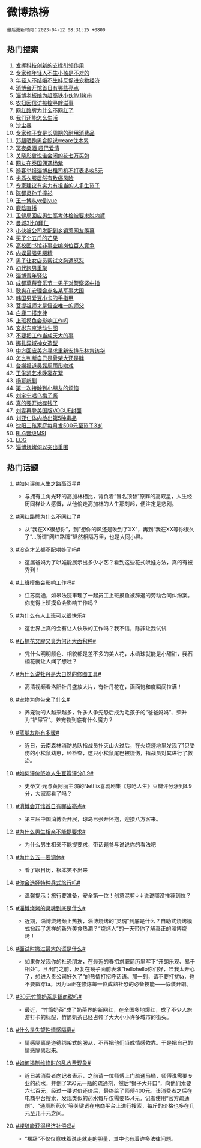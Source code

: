 # 微博热榜

`最后更新时间：2023-04-12 08:31:15 +0800`

## 热门搜索

1. [发挥科技创新的支撑引领作用](https://m.weibo.cn/search?containerid=100103type%3D1%26t%3D10%26q%3D%23%E5%8F%91%E6%8C%A5%E7%A7%91%E6%8A%80%E5%88%9B%E6%96%B0%E7%9A%84%E6%94%AF%E6%92%91%E5%BC%95%E9%A2%86%E4%BD%9C%E7%94%A8%23&stream_entry_id=51&isnewpage=1&extparam=seat%3D1%26cate%3D10103%26dgr%3D0%26stream_entry_id%3D51%26c_type%3D51%26filter_type%3Drealtimehot%26pos%3D0%26display_time%3D1681259474%26pre_seqid%3D1681259474345027379239&luicode=10000011&lfid=106003type%253D25%2526t%253D3%2526disable_hot%253D1%2526filter_type%253Drealtimehot)
1. [专家称年轻人不生小孩是不对的](https://m.weibo.cn/search?containerid=100103type%3D1%26t%3D10%26q%3D%23%E4%B8%93%E5%AE%B6%E7%A7%B0%E5%B9%B4%E8%BD%BB%E4%BA%BA%E4%B8%8D%E7%94%9F%E5%B0%8F%E5%AD%A9%E6%98%AF%E4%B8%8D%E5%AF%B9%E7%9A%84%23&stream_entry_id=31&isnewpage=1&extparam=seat%3D1%26cate%3D5001%26band_rank%3D1%26flag%3D16%26filter_type%3Drealtimehot%26realpos%3D1%26lcate%3D5001%26stream_entry_id%3D31%26q%3D%2523%25E4%25B8%2593%25E5%25AE%25B6%25E7%25A7%25B0%25E5%25B9%25B4%25E8%25BD%25BB%25E4%25BA%25BA%25E4%25B8%258D%25E7%2594%259F%25E5%25B0%258F%25E5%25AD%25A9%25E6%2598%25AF%25E4%25B8%258D%25E5%25AF%25B9%25E7%259A%2584%2523%26dgr%3D0%26pos%3D0%26c_type%3D31%26display_time%3D1681259474%26pre_seqid%3D1681259474345027379239&luicode=10000011&lfid=106003type%253D25%2526t%253D3%2526disable_hot%253D1%2526filter_type%253Drealtimehot)
1. [年轻人不结婚不生娃反促进宠物经济](https://m.weibo.cn/search?containerid=100103type%3D1%26t%3D10%26q%3D%23%E5%B9%B4%E8%BD%BB%E4%BA%BA%E4%B8%8D%E7%BB%93%E5%A9%9A%E4%B8%8D%E7%94%9F%E5%A8%83%E5%8F%8D%E4%BF%83%E8%BF%9B%E5%AE%A0%E7%89%A9%E7%BB%8F%E6%B5%8E%23&stream_entry_id=31&isnewpage=1&extparam=seat%3D1%26cate%3D5001%26band_rank%3D2%26flag%3D1%26filter_type%3Drealtimehot%26realpos%3D2%26lcate%3D5001%26stream_entry_id%3D31%26q%3D%2523%25E5%25B9%25B4%25E8%25BD%25BB%25E4%25BA%25BA%25E4%25B8%258D%25E7%25BB%2593%25E5%25A9%259A%25E4%25B8%258D%25E7%2594%259F%25E5%25A8%2583%25E5%258F%258D%25E4%25BF%2583%25E8%25BF%259B%25E5%25AE%25A0%25E7%2589%25A9%25E7%25BB%258F%25E6%25B5%258E%2523%26dgr%3D0%26pos%3D1%26c_type%3D31%26display_time%3D1681259474%26pre_seqid%3D1681259474345027379239&luicode=10000011&lfid=106003type%253D25%2526t%253D3%2526disable_hot%253D1%2526filter_type%253Drealtimehot)
1. [消博会开馆首日有哪些亮点](https://m.weibo.cn/search?containerid=100103type%3D1%26t%3D10%26q%3D%23%E6%B6%88%E5%8D%9A%E4%BC%9A%E5%BC%80%E9%A6%86%E9%A6%96%E6%97%A5%E6%9C%89%E5%93%AA%E4%BA%9B%E4%BA%AE%E7%82%B9%23&stream_entry_id=31&isnewpage=1&extparam=seat%3D1%26cate%3D5001%26band_rank%3D3%26flag%3D0%26filter_type%3Drealtimehot%26realpos%3D3%26lcate%3D5001%26stream_entry_id%3D31%26q%3D%2523%25E6%25B6%2588%25E5%258D%259A%25E4%25BC%259A%25E5%25BC%2580%25E9%25A6%2586%25E9%25A6%2596%25E6%2597%25A5%25E6%259C%2589%25E5%2593%25AA%25E4%25BA%259B%25E4%25BA%25AE%25E7%2582%25B9%2523%26dgr%3D0%26pos%3D2%26c_type%3D31%26display_time%3D1681259474%26pre_seqid%3D1681259474345027379239&luicode=10000011&lfid=106003type%253D25%2526t%253D3%2526disable_hot%253D1%2526filter_type%253Drealtimehot)
1. [淄博老板娘为赶高铁小伙1V1烤串](https://m.weibo.cn/search?containerid=100103type%3D1%26t%3D10%26q%3D%23%E6%B7%84%E5%8D%9A%E8%80%81%E6%9D%BF%E5%A8%98%E4%B8%BA%E8%B5%B6%E9%AB%98%E9%93%81%E5%B0%8F%E4%BC%991V1%E7%83%A4%E4%B8%B2%23&stream_entry_id=31&isnewpage=1&extparam=seat%3D1%26cate%3D5001%26band_rank%3D4%26flag%3D1%26filter_type%3Drealtimehot%26realpos%3D4%26lcate%3D5001%26stream_entry_id%3D31%26q%3D%2523%25E6%25B7%2584%25E5%258D%259A%25E8%2580%2581%25E6%259D%25BF%25E5%25A8%2598%25E4%25B8%25BA%25E8%25B5%25B6%25E9%25AB%2598%25E9%2593%2581%25E5%25B0%258F%25E4%25BC%25991V1%25E7%2583%25A4%25E4%25B8%25B2%2523%26dgr%3D0%26pos%3D3%26c_type%3D31%26display_time%3D1681259474%26pre_seqid%3D1681259474345027379239&luicode=10000011&lfid=106003type%253D25%2526t%253D3%2526disable_hot%253D1%2526filter_type%253Drealtimehot)
1. [农妇因信访被控寻衅滋事](https://m.weibo.cn/search?containerid=100103type%3D1%26t%3D10%26q%3D%23%E5%86%9C%E5%A6%87%E5%9B%A0%E4%BF%A1%E8%AE%BF%E8%A2%AB%E6%8E%A7%E5%AF%BB%E8%A1%85%E6%BB%8B%E4%BA%8B%23&stream_entry_id=31&isnewpage=1&extparam=seat%3D1%26cate%3D5001%26band_rank%3D5%26flag%3D1%26filter_type%3Drealtimehot%26realpos%3D5%26lcate%3D5001%26stream_entry_id%3D31%26q%3D%2523%25E5%2586%259C%25E5%25A6%2587%25E5%259B%25A0%25E4%25BF%25A1%25E8%25AE%25BF%25E8%25A2%25AB%25E6%258E%25A7%25E5%25AF%25BB%25E8%25A1%2585%25E6%25BB%258B%25E4%25BA%258B%2523%26dgr%3D0%26pos%3D4%26c_type%3D31%26display_time%3D1681259474%26pre_seqid%3D1681259474345027379239&luicode=10000011&lfid=106003type%253D25%2526t%253D3%2526disable_hot%253D1%2526filter_type%253Drealtimehot)
1. [网红路牌为什么不网红了](https://m.weibo.cn/search?containerid=100103type%3D1%26t%3D10%26q%3D%23%E7%BD%91%E7%BA%A2%E8%B7%AF%E7%89%8C%E4%B8%BA%E4%BB%80%E4%B9%88%E4%B8%8D%E7%BD%91%E7%BA%A2%E4%BA%86%23&stream_entry_id=31&isnewpage=1&extparam=seat%3D1%26cate%3D5001%26band_rank%3D6%26flag%3D0%26filter_type%3Drealtimehot%26realpos%3D6%26lcate%3D5001%26stream_entry_id%3D31%26q%3D%2523%25E7%25BD%2591%25E7%25BA%25A2%25E8%25B7%25AF%25E7%2589%258C%25E4%25B8%25BA%25E4%25BB%2580%25E4%25B9%2588%25E4%25B8%258D%25E7%25BD%2591%25E7%25BA%25A2%25E4%25BA%2586%2523%26dgr%3D0%26pos%3D5%26c_type%3D31%26display_time%3D1681259474%26pre_seqid%3D1681259474345027379239&luicode=10000011&lfid=106003type%253D25%2526t%253D3%2526disable_hot%253D1%2526filter_type%253Drealtimehot)
1. [我们还能怎么生活](https://m.weibo.cn/search?containerid=100103type%3D1%26t%3D10%26q%3D%23%E6%88%91%E4%BB%AC%E8%BF%98%E8%83%BD%E6%80%8E%E4%B9%88%E7%94%9F%E6%B4%BB%23&stream_entry_id=31&isnewpage=1&extparam=seat%3D1%26cate%3D5001%26band_rank%3D7%26adid%3D186082%26filter_type%3Drealtimehot%26lcate%3D5001%26stream_entry_id%3D31%26topic_ad%3D1%26q%3D%2523%25E6%2588%2591%25E4%25BB%25AC%25E8%25BF%2598%25E8%2583%25BD%25E6%2580%258E%25E4%25B9%2588%25E7%2594%259F%25E6%25B4%25BB%2523%26dgr%3D0%26pos%3D6%26c_type%3D31%26display_time%3D1681259474%26pre_seqid%3D1681259474345027379239&luicode=10000011&lfid=106003type%253D25%2526t%253D3%2526disable_hot%253D1%2526filter_type%253Drealtimehot)
1. [沙尘暴](https://m.weibo.cn/search?containerid=100103type%3D1%26t%3D10%26q%3D%E6%B2%99%E5%B0%98%E6%9A%B4&stream_entry_id=31&isnewpage=1&extparam=seat%3D1%26cate%3D5001%26band_rank%3D7%26flag%3D1%26filter_type%3Drealtimehot%26realpos%3D7%26lcate%3D5001%26stream_entry_id%3D31%26q%3D%25E6%25B2%2599%25E5%25B0%2598%25E6%259A%25B4%26dgr%3D0%26pos%3D7%26c_type%3D31%26display_time%3D1681259474%26pre_seqid%3D1681259474345027379239&luicode=10000011&lfid=106003type%253D25%2526t%253D3%2526disable_hot%253D1%2526filter_type%253Drealtimehot)
1. [专家称子女是长周期的耐用消费品](https://m.weibo.cn/search?containerid=100103type%3D1%26t%3D10%26q%3D%23%E4%B8%93%E5%AE%B6%E7%A7%B0%E5%AD%90%E5%A5%B3%E6%98%AF%E9%95%BF%E5%91%A8%E6%9C%9F%E7%9A%84%E8%80%90%E7%94%A8%E6%B6%88%E8%B4%B9%E5%93%81%23&stream_entry_id=31&isnewpage=1&extparam=seat%3D1%26cate%3D5001%26band_rank%3D8%26flag%3D1%26filter_type%3Drealtimehot%26realpos%3D8%26lcate%3D5001%26stream_entry_id%3D31%26q%3D%2523%25E4%25B8%2593%25E5%25AE%25B6%25E7%25A7%25B0%25E5%25AD%2590%25E5%25A5%25B3%25E6%2598%25AF%25E9%2595%25BF%25E5%2591%25A8%25E6%259C%259F%25E7%259A%2584%25E8%2580%2590%25E7%2594%25A8%25E6%25B6%2588%25E8%25B4%25B9%25E5%2593%2581%2523%26dgr%3D0%26pos%3D8%26c_type%3D31%26display_time%3D1681259474%26pre_seqid%3D1681259474345027379239&luicode=10000011&lfid=106003type%253D25%2526t%253D3%2526disable_hot%253D1%2526filter_type%253Drealtimehot)
1. [邓超晒跑男合照说weare伐木累](https://m.weibo.cn/search?containerid=100103type%3D1%26t%3D10%26q%3D%23%E9%82%93%E8%B6%85%E6%99%92%E8%B7%91%E7%94%B7%E5%90%88%E7%85%A7%E8%AF%B4weare%E4%BC%90%E6%9C%A8%E7%B4%AF%23&stream_entry_id=31&isnewpage=1&extparam=seat%3D1%26cate%3D5001%26band_rank%3D9%26flag%3D0%26filter_type%3Drealtimehot%26realpos%3D9%26lcate%3D5001%26stream_entry_id%3D31%26q%3D%2523%25E9%2582%2593%25E8%25B6%2585%25E6%2599%2592%25E8%25B7%2591%25E7%2594%25B7%25E5%2590%2588%25E7%2585%25A7%25E8%25AF%25B4weare%25E4%25BC%2590%25E6%259C%25A8%25E7%25B4%25AF%2523%26dgr%3D0%26pos%3D9%26c_type%3D31%26display_time%3D1681259474%26pre_seqid%3D1681259474345027379239&luicode=10000011&lfid=106003type%253D25%2526t%253D3%2526disable_hot%253D1%2526filter_type%253Drealtimehot)
1. [冥夜桑酒 哑巴爱情](https://m.weibo.cn/search?containerid=100103type%3D1%26t%3D10%26q%3D%E5%86%A5%E5%A4%9C%E6%A1%91%E9%85%92+%E5%93%91%E5%B7%B4%E7%88%B1%E6%83%85&stream_entry_id=31&isnewpage=1&extparam=seat%3D1%26cate%3D5001%26band_rank%3D10%26flag%3D1%26filter_type%3Drealtimehot%26realpos%3D10%26lcate%3D5001%26stream_entry_id%3D31%26q%3D%25E5%2586%25A5%25E5%25A4%259C%25E6%25A1%2591%25E9%2585%2592%2520%25E5%2593%2591%25E5%25B7%25B4%25E7%2588%25B1%25E6%2583%2585%26dgr%3D0%26pos%3D10%26c_type%3D31%26display_time%3D1681259474%26pre_seqid%3D1681259474345027379239&luicode=10000011&lfid=106003type%253D25%2526t%253D3%2526disable_hot%253D1%2526filter_type%253Drealtimehot)
1. [关晓彤曾说谁会闲的花七万买包](https://m.weibo.cn/search?containerid=100103type%3D1%26t%3D10%26q%3D%23%E5%85%B3%E6%99%93%E5%BD%A4%E6%9B%BE%E8%AF%B4%E8%B0%81%E4%BC%9A%E9%97%B2%E7%9A%84%E8%8A%B1%E4%B8%83%E4%B8%87%E4%B9%B0%E5%8C%85%23&stream_entry_id=31&isnewpage=1&extparam=seat%3D1%26cate%3D5001%26band_rank%3D11%26flag%3D2%26filter_type%3Drealtimehot%26realpos%3D11%26lcate%3D5001%26stream_entry_id%3D31%26q%3D%2523%25E5%2585%25B3%25E6%2599%2593%25E5%25BD%25A4%25E6%259B%25BE%25E8%25AF%25B4%25E8%25B0%2581%25E4%25BC%259A%25E9%2597%25B2%25E7%259A%2584%25E8%258A%25B1%25E4%25B8%2583%25E4%25B8%2587%25E4%25B9%25B0%25E5%258C%2585%2523%26dgr%3D0%26pos%3D11%26c_type%3D31%26display_time%3D1681259474%26pre_seqid%3D1681259474345027379239&luicode=10000011&lfid=106003type%253D25%2526t%253D3%2526disable_hot%253D1%2526filter_type%253Drealtimehot)
1. [网友在泰国偶遇杨紫](https://m.weibo.cn/search?containerid=100103type%3D1%26t%3D10%26q%3D%23%E7%BD%91%E5%8F%8B%E5%9C%A8%E6%B3%B0%E5%9B%BD%E5%81%B6%E9%81%87%E6%9D%A8%E7%B4%AB%23&stream_entry_id=31&isnewpage=1&extparam=seat%3D1%26cate%3D5001%26band_rank%3D12%26flag%3D2%26filter_type%3Drealtimehot%26realpos%3D12%26lcate%3D5001%26stream_entry_id%3D31%26q%3D%2523%25E7%25BD%2591%25E5%258F%258B%25E5%259C%25A8%25E6%25B3%25B0%25E5%259B%25BD%25E5%2581%25B6%25E9%2581%2587%25E6%259D%25A8%25E7%25B4%25AB%2523%26dgr%3D0%26pos%3D12%26c_type%3D31%26display_time%3D1681259474%26pre_seqid%3D1681259474345027379239&luicode=10000011&lfid=106003type%253D25%2526t%253D3%2526disable_hot%253D1%2526filter_type%253Drealtimehot)
1. [游客举报淄博出租司机不打表多收5元](https://m.weibo.cn/search?containerid=100103type%3D1%26t%3D10%26q%3D%23%E6%B8%B8%E5%AE%A2%E4%B8%BE%E6%8A%A5%E6%B7%84%E5%8D%9A%E5%87%BA%E7%A7%9F%E5%8F%B8%E6%9C%BA%E4%B8%8D%E6%89%93%E8%A1%A8%E5%A4%9A%E6%94%B65%E5%85%83%23&stream_entry_id=31&isnewpage=1&extparam=seat%3D1%26cate%3D5001%26band_rank%3D13%26flag%3D0%26filter_type%3Drealtimehot%26realpos%3D13%26lcate%3D5001%26stream_entry_id%3D31%26q%3D%2523%25E6%25B8%25B8%25E5%25AE%25A2%25E4%25B8%25BE%25E6%258A%25A5%25E6%25B7%2584%25E5%258D%259A%25E5%2587%25BA%25E7%25A7%259F%25E5%258F%25B8%25E6%259C%25BA%25E4%25B8%258D%25E6%2589%2593%25E8%25A1%25A8%25E5%25A4%259A%25E6%2594%25B65%25E5%2585%2583%2523%26dgr%3D0%26pos%3D13%26c_type%3D31%26display_time%3D1681259474%26pre_seqid%3D1681259474345027379239&luicode=10000011&lfid=106003type%253D25%2526t%253D3%2526disable_hot%253D1%2526filter_type%253Drealtimehot)
1. [劣质衣服居然有致癌风险](https://m.weibo.cn/search?containerid=100103type%3D1%26t%3D10%26q%3D%23%E5%8A%A3%E8%B4%A8%E8%A1%A3%E6%9C%8D%E5%B1%85%E7%84%B6%E6%9C%89%E8%87%B4%E7%99%8C%E9%A3%8E%E9%99%A9%23&stream_entry_id=31&isnewpage=1&extparam=seat%3D1%26cate%3D5001%26band_rank%3D14%26flag%3D0%26filter_type%3Drealtimehot%26realpos%3D14%26lcate%3D5001%26stream_entry_id%3D31%26q%3D%2523%25E5%258A%25A3%25E8%25B4%25A8%25E8%25A1%25A3%25E6%259C%258D%25E5%25B1%2585%25E7%2584%25B6%25E6%259C%2589%25E8%2587%25B4%25E7%2599%258C%25E9%25A3%258E%25E9%2599%25A9%2523%26dgr%3D0%26pos%3D14%26c_type%3D31%26display_time%3D1681259474%26pre_seqid%3D1681259474345027379239&luicode=10000011&lfid=106003type%253D25%2526t%253D3%2526disable_hot%253D1%2526filter_type%253Drealtimehot)
1. [专家建议有实力有担当的人多生孩子](https://m.weibo.cn/search?containerid=100103type%3D1%26t%3D10%26q%3D%23%E4%B8%93%E5%AE%B6%E5%BB%BA%E8%AE%AE%E6%9C%89%E5%AE%9E%E5%8A%9B%E6%9C%89%E6%8B%85%E5%BD%93%E7%9A%84%E4%BA%BA%E5%A4%9A%E7%94%9F%E5%AD%A9%E5%AD%90%23&stream_entry_id=31&isnewpage=1&extparam=seat%3D1%26cate%3D5001%26band_rank%3D15%26flag%3D1%26filter_type%3Drealtimehot%26realpos%3D15%26lcate%3D5001%26stream_entry_id%3D31%26q%3D%2523%25E4%25B8%2593%25E5%25AE%25B6%25E5%25BB%25BA%25E8%25AE%25AE%25E6%259C%2589%25E5%25AE%259E%25E5%258A%259B%25E6%259C%2589%25E6%258B%2585%25E5%25BD%2593%25E7%259A%2584%25E4%25BA%25BA%25E5%25A4%259A%25E7%2594%259F%25E5%25AD%25A9%25E5%25AD%2590%2523%26dgr%3D0%26pos%3D15%26c_type%3D31%26display_time%3D1681259474%26pre_seqid%3D1681259474345027379239&luicode=10000011&lfid=106003type%253D25%2526t%253D3%2526disable_hot%253D1%2526filter_type%253Drealtimehot)
1. [陈都灵孙千撞衫](https://m.weibo.cn/search?containerid=100103type%3D1%26t%3D10%26q%3D%23%E9%99%88%E9%83%BD%E7%81%B5%E5%AD%99%E5%8D%83%E6%92%9E%E8%A1%AB%23&stream_entry_id=31&isnewpage=1&extparam=seat%3D1%26cate%3D5001%26band_rank%3D16%26flag%3D0%26filter_type%3Drealtimehot%26realpos%3D16%26lcate%3D5001%26stream_entry_id%3D31%26q%3D%2523%25E9%2599%2588%25E9%2583%25BD%25E7%2581%25B5%25E5%25AD%2599%25E5%258D%2583%25E6%2592%259E%25E8%25A1%25AB%2523%26dgr%3D0%26pos%3D16%26c_type%3D31%26display_time%3D1681259474%26pre_seqid%3D1681259474345027379239&luicode=10000011&lfid=106003type%253D25%2526t%253D3%2526disable_hot%253D1%2526filter_type%253Drealtimehot)
1. [王一博从ye到yue](https://m.weibo.cn/search?containerid=100103type%3D1%26t%3D10%26q%3D%23%E7%8E%8B%E4%B8%80%E5%8D%9A%E4%BB%8Eye%E5%88%B0yue%23&stream_entry_id=31&isnewpage=1&extparam=seat%3D1%26cate%3D5001%26band_rank%3D17%26flag%3D0%26filter_type%3Drealtimehot%26realpos%3D17%26lcate%3D5001%26stream_entry_id%3D31%26q%3D%2523%25E7%258E%258B%25E4%25B8%2580%25E5%258D%259A%25E4%25BB%258Eye%25E5%2588%25B0yue%2523%26dgr%3D0%26pos%3D17%26c_type%3D31%26display_time%3D1681259474%26pre_seqid%3D1681259474345027379239&luicode=10000011&lfid=106003type%253D25%2526t%253D3%2526disable_hot%253D1%2526filter_type%253Drealtimehot)
1. [鹿晗直播](https://m.weibo.cn/search?containerid=100103type%3D1%26t%3D10%26q%3D%E9%B9%BF%E6%99%97%E7%9B%B4%E6%92%AD&stream_entry_id=31&isnewpage=1&extparam=seat%3D1%26cate%3D5001%26band_rank%3D18%26flag%3D0%26filter_type%3Drealtimehot%26realpos%3D18%26lcate%3D5001%26stream_entry_id%3D31%26q%3D%25E9%25B9%25BF%25E6%2599%2597%25E7%259B%25B4%25E6%2592%25AD%26dgr%3D0%26pos%3D18%26c_type%3D31%26display_time%3D1681259474%26pre_seqid%3D1681259474345027379239&luicode=10000011&lfid=106003type%253D25%2526t%253D3%2526disable_hot%253D1%2526filter_type%253Drealtimehot)
1. [卫健局回应男生高考体检被要求脱内裤](https://m.weibo.cn/search?containerid=100103type%3D1%26t%3D10%26q%3D%23%E5%8D%AB%E5%81%A5%E5%B1%80%E5%9B%9E%E5%BA%94%E7%94%B7%E7%94%9F%E9%AB%98%E8%80%83%E4%BD%93%E6%A3%80%E8%A2%AB%E8%A6%81%E6%B1%82%E8%84%B1%E5%86%85%E8%A3%A4%23&stream_entry_id=31&isnewpage=1&extparam=seat%3D1%26cate%3D5001%26band_rank%3D19%26flag%3D0%26filter_type%3Drealtimehot%26realpos%3D19%26lcate%3D5001%26stream_entry_id%3D31%26q%3D%2523%25E5%258D%25AB%25E5%2581%25A5%25E5%25B1%2580%25E5%259B%259E%25E5%25BA%2594%25E7%2594%25B7%25E7%2594%259F%25E9%25AB%2598%25E8%2580%2583%25E4%25BD%2593%25E6%25A3%2580%25E8%25A2%25AB%25E8%25A6%2581%25E6%25B1%2582%25E8%2584%25B1%25E5%2586%2585%25E8%25A3%25A4%2523%26dgr%3D0%26pos%3D19%26c_type%3D31%26display_time%3D1681259474%26pre_seqid%3D1681259474345027379239&luicode=10000011&lfid=106003type%253D25%2526t%253D3%2526disable_hot%253D1%2526filter_type%253Drealtimehot)
1. [曼城3比0拜仁](https://m.weibo.cn/search?containerid=100103type%3D1%26t%3D10%26q%3D%23%E6%9B%BC%E5%9F%8E3%E6%AF%940%E6%8B%9C%E4%BB%81%23&stream_entry_id=31&isnewpage=1&extparam=seat%3D1%26cate%3D5001%26band_rank%3D20%26flag%3D1%26filter_type%3Drealtimehot%26realpos%3D20%26lcate%3D5001%26stream_entry_id%3D31%26q%3D%2523%25E6%259B%25BC%25E5%259F%258E3%25E6%25AF%25940%25E6%258B%259C%25E4%25BB%2581%2523%26dgr%3D0%26pos%3D20%26c_type%3D31%26display_time%3D1681259474%26pre_seqid%3D1681259474345027379239&luicode=10000011&lfid=106003type%253D25%2526t%253D3%2526disable_hot%253D1%2526filter_type%253Drealtimehot)
1. [小伙被公司发配到乡镇惹网友羡慕](https://m.weibo.cn/search?containerid=100103type%3D1%26t%3D10%26q%3D%23%E5%B0%8F%E4%BC%99%E8%A2%AB%E5%85%AC%E5%8F%B8%E5%8F%91%E9%85%8D%E5%88%B0%E4%B9%A1%E9%95%87%E6%83%B9%E7%BD%91%E5%8F%8B%E7%BE%A1%E6%85%95%23&stream_entry_id=31&isnewpage=1&extparam=seat%3D1%26cate%3D5001%26band_rank%3D21%26flag%3D1%26filter_type%3Drealtimehot%26realpos%3D21%26lcate%3D5001%26stream_entry_id%3D31%26q%3D%2523%25E5%25B0%258F%25E4%25BC%2599%25E8%25A2%25AB%25E5%2585%25AC%25E5%258F%25B8%25E5%258F%2591%25E9%2585%258D%25E5%2588%25B0%25E4%25B9%25A1%25E9%2595%2587%25E6%2583%25B9%25E7%25BD%2591%25E5%258F%258B%25E7%25BE%25A1%25E6%2585%2595%2523%26dgr%3D0%26pos%3D21%26c_type%3D31%26display_time%3D1681259474%26pre_seqid%3D1681259474345027379239&luicode=10000011&lfid=106003type%253D25%2526t%253D3%2526disable_hot%253D1%2526filter_type%253Drealtimehot)
1. [买了个五斤的芒果](https://m.weibo.cn/search?containerid=100103type%3D1%26t%3D10%26q%3D%23%E4%B9%B0%E4%BA%86%E4%B8%AA%E4%BA%94%E6%96%A4%E7%9A%84%E8%8A%92%E6%9E%9C%23&stream_entry_id=31&isnewpage=1&extparam=seat%3D1%26cate%3D5001%26band_rank%3D22%26flag%3D0%26filter_type%3Drealtimehot%26realpos%3D22%26lcate%3D5001%26stream_entry_id%3D31%26q%3D%2523%25E4%25B9%25B0%25E4%25BA%2586%25E4%25B8%25AA%25E4%25BA%2594%25E6%2596%25A4%25E7%259A%2584%25E8%258A%2592%25E6%259E%259C%2523%26dgr%3D0%26pos%3D22%26c_type%3D31%26display_time%3D1681259474%26pre_seqid%3D1681259474345027379239&luicode=10000011&lfid=106003type%253D25%2526t%253D3%2526disable_hot%253D1%2526filter_type%253Drealtimehot)
1. [高校图书馆非事业编岗位百人竞争](https://m.weibo.cn/search?containerid=100103type%3D1%26t%3D10%26q%3D%23%E9%AB%98%E6%A0%A1%E5%9B%BE%E4%B9%A6%E9%A6%86%E9%9D%9E%E4%BA%8B%E4%B8%9A%E7%BC%96%E5%B2%97%E4%BD%8D%E7%99%BE%E4%BA%BA%E7%AB%9E%E4%BA%89%23&stream_entry_id=31&isnewpage=1&extparam=seat%3D1%26cate%3D5001%26band_rank%3D23%26flag%3D0%26filter_type%3Drealtimehot%26realpos%3D23%26lcate%3D5001%26stream_entry_id%3D31%26q%3D%2523%25E9%25AB%2598%25E6%25A0%25A1%25E5%259B%25BE%25E4%25B9%25A6%25E9%25A6%2586%25E9%259D%259E%25E4%25BA%258B%25E4%25B8%259A%25E7%25BC%2596%25E5%25B2%2597%25E4%25BD%258D%25E7%2599%25BE%25E4%25BA%25BA%25E7%25AB%259E%25E4%25BA%2589%2523%26dgr%3D0%26pos%3D23%26c_type%3D31%26display_time%3D1681259474%26pre_seqid%3D1681259474345027379239&luicode=10000011&lfid=106003type%253D25%2526t%253D3%2526disable_hot%253D1%2526filter_type%253Drealtimehot)
1. [内娱最强男腰精](https://m.weibo.cn/search?containerid=100103type%3D1%26t%3D10%26q%3D%23%E5%86%85%E5%A8%B1%E6%9C%80%E5%BC%BA%E7%94%B7%E8%85%B0%E7%B2%BE%23&stream_entry_id=31&isnewpage=1&extparam=seat%3D1%26cate%3D5001%26band_rank%3D24%26flag%3D0%26filter_type%3Drealtimehot%26realpos%3D24%26lcate%3D5001%26stream_entry_id%3D31%26q%3D%2523%25E5%2586%2585%25E5%25A8%25B1%25E6%259C%2580%25E5%25BC%25BA%25E7%2594%25B7%25E8%2585%25B0%25E7%25B2%25BE%2523%26dgr%3D0%26pos%3D24%26c_type%3D31%26display_time%3D1681259474%26pre_seqid%3D1681259474345027379239&luicode=10000011&lfid=106003type%253D25%2526t%253D3%2526disable_hot%253D1%2526filter_type%253Drealtimehot)
1. [男子让女店员帮试文胸遭怒怼](https://m.weibo.cn/search?containerid=100103type%3D1%26t%3D10%26q%3D%23%E7%94%B7%E5%AD%90%E8%AE%A9%E5%A5%B3%E5%BA%97%E5%91%98%E5%B8%AE%E8%AF%95%E6%96%87%E8%83%B8%E9%81%AD%E6%80%92%E6%80%BC%23&stream_entry_id=31&isnewpage=1&extparam=seat%3D1%26cate%3D5001%26band_rank%3D25%26flag%3D0%26filter_type%3Drealtimehot%26realpos%3D25%26lcate%3D5001%26stream_entry_id%3D31%26q%3D%2523%25E7%2594%25B7%25E5%25AD%2590%25E8%25AE%25A9%25E5%25A5%25B3%25E5%25BA%2597%25E5%2591%2598%25E5%25B8%25AE%25E8%25AF%2595%25E6%2596%2587%25E8%2583%25B8%25E9%2581%25AD%25E6%2580%2592%25E6%2580%25BC%2523%26dgr%3D0%26pos%3D25%26c_type%3D31%26display_time%3D1681259474%26pre_seqid%3D1681259474345027379239&luicode=10000011&lfid=106003type%253D25%2526t%253D3%2526disable_hot%253D1%2526filter_type%253Drealtimehot)
1. [初代跑男重聚](https://m.weibo.cn/search?containerid=100103type%3D1%26t%3D10%26q%3D%23%E5%88%9D%E4%BB%A3%E8%B7%91%E7%94%B7%E9%87%8D%E8%81%9A%23&stream_entry_id=31&isnewpage=1&extparam=seat%3D1%26cate%3D5001%26band_rank%3D26%26flag%3D0%26filter_type%3Drealtimehot%26realpos%3D26%26lcate%3D5001%26stream_entry_id%3D31%26q%3D%2523%25E5%2588%259D%25E4%25BB%25A3%25E8%25B7%2591%25E7%2594%25B7%25E9%2587%258D%25E8%2581%259A%2523%26dgr%3D0%26pos%3D26%26c_type%3D31%26display_time%3D1681259474%26pre_seqid%3D1681259474345027379239&luicode=10000011&lfid=106003type%253D25%2526t%253D3%2526disable_hot%253D1%2526filter_type%253Drealtimehot)
1. [淄博青年驿站](https://m.weibo.cn/search?containerid=100103type%3D1%26t%3D10%26q%3D%E6%B7%84%E5%8D%9A%E9%9D%92%E5%B9%B4%E9%A9%BF%E7%AB%99&stream_entry_id=31&isnewpage=1&extparam=seat%3D1%26cate%3D5001%26band_rank%3D27%26flag%3D1%26filter_type%3Drealtimehot%26realpos%3D27%26lcate%3D5001%26stream_entry_id%3D31%26q%3D%25E6%25B7%2584%25E5%258D%259A%25E9%259D%2592%25E5%25B9%25B4%25E9%25A9%25BF%25E7%25AB%2599%26dgr%3D0%26pos%3D27%26c_type%3D31%26display_time%3D1681259474%26pre_seqid%3D1681259474345027379239&luicode=10000011&lfid=106003type%253D25%2526t%253D3%2526disable_hot%253D1%2526filter_type%253Drealtimehot)
1. [成都草莓音乐节一男子对警察竖中指](https://m.weibo.cn/search?containerid=100103type%3D1%26t%3D10%26q%3D%23%E6%88%90%E9%83%BD%E8%8D%89%E8%8E%93%E9%9F%B3%E4%B9%90%E8%8A%82%E4%B8%80%E7%94%B7%E5%AD%90%E5%AF%B9%E8%AD%A6%E5%AF%9F%E7%AB%96%E4%B8%AD%E6%8C%87%23&stream_entry_id=31&isnewpage=1&extparam=seat%3D1%26cate%3D5001%26band_rank%3D28%26flag%3D1%26filter_type%3Drealtimehot%26realpos%3D28%26lcate%3D5001%26stream_entry_id%3D31%26q%3D%2523%25E6%2588%2590%25E9%2583%25BD%25E8%258D%2589%25E8%258E%2593%25E9%259F%25B3%25E4%25B9%2590%25E8%258A%2582%25E4%25B8%2580%25E7%2594%25B7%25E5%25AD%2590%25E5%25AF%25B9%25E8%25AD%25A6%25E5%25AF%259F%25E7%25AB%2596%25E4%25B8%25AD%25E6%258C%2587%2523%26dgr%3D0%26pos%3D28%26c_type%3D31%26display_time%3D1681259474%26pre_seqid%3D1681259474345027379239&luicode=10000011&lfid=106003type%253D25%2526t%253D3%2526disable_hot%253D1%2526filter_type%253Drealtimehot)
1. [耿爽在安理会点名某军事大国](https://m.weibo.cn/search?containerid=100103type%3D1%26t%3D10%26q%3D%23%E8%80%BF%E7%88%BD%E5%9C%A8%E5%AE%89%E7%90%86%E4%BC%9A%E7%82%B9%E5%90%8D%E6%9F%90%E5%86%9B%E4%BA%8B%E5%A4%A7%E5%9B%BD%23&stream_entry_id=31&isnewpage=1&extparam=seat%3D1%26cate%3D5001%26band_rank%3D29%26flag%3D0%26filter_type%3Drealtimehot%26realpos%3D29%26lcate%3D5001%26stream_entry_id%3D31%26q%3D%2523%25E8%2580%25BF%25E7%2588%25BD%25E5%259C%25A8%25E5%25AE%2589%25E7%2590%2586%25E4%25BC%259A%25E7%2582%25B9%25E5%2590%258D%25E6%259F%2590%25E5%2586%259B%25E4%25BA%258B%25E5%25A4%25A7%25E5%259B%25BD%2523%26dgr%3D0%26pos%3D29%26c_type%3D31%26display_time%3D1681259474%26pre_seqid%3D1681259474345027379239&luicode=10000011&lfid=106003type%253D25%2526t%253D3%2526disable_hot%253D1%2526filter_type%253Drealtimehot)
1. [韩国男爱豆小卡的手指甲](https://m.weibo.cn/search?containerid=100103type%3D1%26t%3D10%26q%3D%23%E9%9F%A9%E5%9B%BD%E7%94%B7%E7%88%B1%E8%B1%86%E5%B0%8F%E5%8D%A1%E7%9A%84%E6%89%8B%E6%8C%87%E7%94%B2%23&stream_entry_id=31&isnewpage=1&extparam=seat%3D1%26cate%3D5001%26band_rank%3D30%26flag%3D0%26filter_type%3Drealtimehot%26realpos%3D30%26lcate%3D5001%26stream_entry_id%3D31%26q%3D%2523%25E9%259F%25A9%25E5%259B%25BD%25E7%2594%25B7%25E7%2588%25B1%25E8%25B1%2586%25E5%25B0%258F%25E5%258D%25A1%25E7%259A%2584%25E6%2589%258B%25E6%258C%2587%25E7%2594%25B2%2523%26dgr%3D0%26pos%3D30%26c_type%3D31%26display_time%3D1681259474%26pre_seqid%3D1681259474345027379239&luicode=10000011&lfid=106003type%253D25%2526t%253D3%2526disable_hot%253D1%2526filter_type%253Drealtimehot)
1. [菩提祖师才是悟空唯一的师父](https://m.weibo.cn/search?containerid=100103type%3D1%26t%3D10%26q%3D%23%E8%8F%A9%E6%8F%90%E7%A5%96%E5%B8%88%E6%89%8D%E6%98%AF%E6%82%9F%E7%A9%BA%E5%94%AF%E4%B8%80%E7%9A%84%E5%B8%88%E7%88%B6%23&stream_entry_id=31&isnewpage=1&extparam=seat%3D1%26cate%3D5001%26band_rank%3D31%26flag%3D1%26filter_type%3Drealtimehot%26realpos%3D31%26lcate%3D5001%26stream_entry_id%3D31%26q%3D%2523%25E8%258F%25A9%25E6%258F%2590%25E7%25A5%2596%25E5%25B8%2588%25E6%2589%258D%25E6%2598%25AF%25E6%2582%259F%25E7%25A9%25BA%25E5%2594%25AF%25E4%25B8%2580%25E7%259A%2584%25E5%25B8%2588%25E7%2588%25B6%2523%26dgr%3D0%26pos%3D31%26c_type%3D31%26display_time%3D1681259474%26pre_seqid%3D1681259474345027379239&luicode=10000011&lfid=106003type%253D25%2526t%253D3%2526disable_hot%253D1%2526filter_type%253Drealtimehot)
1. [白鹿二搭定律](https://m.weibo.cn/search?containerid=100103type%3D1%26t%3D10%26q%3D%23%E7%99%BD%E9%B9%BF%E4%BA%8C%E6%90%AD%E5%AE%9A%E5%BE%8B%23&stream_entry_id=31&isnewpage=1&extparam=seat%3D1%26cate%3D5001%26band_rank%3D32%26flag%3D0%26filter_type%3Drealtimehot%26realpos%3D32%26lcate%3D5001%26stream_entry_id%3D31%26q%3D%2523%25E7%2599%25BD%25E9%25B9%25BF%25E4%25BA%258C%25E6%2590%25AD%25E5%25AE%259A%25E5%25BE%258B%2523%26dgr%3D0%26pos%3D32%26c_type%3D31%26display_time%3D1681259474%26pre_seqid%3D1681259474345027379239&luicode=10000011&lfid=106003type%253D25%2526t%253D3%2526disable_hot%253D1%2526filter_type%253Drealtimehot)
1. [上班摸鱼会影响工作吗](https://m.weibo.cn/search?containerid=100103type%3D1%26t%3D10%26q%3D%23%E4%B8%8A%E7%8F%AD%E6%91%B8%E9%B1%BC%E4%BC%9A%E5%BD%B1%E5%93%8D%E5%B7%A5%E4%BD%9C%E5%90%97%23&stream_entry_id=31&isnewpage=1&extparam=seat%3D1%26cate%3D5001%26band_rank%3D33%26flag%3D0%26filter_type%3Drealtimehot%26realpos%3D33%26lcate%3D5001%26stream_entry_id%3D31%26q%3D%2523%25E4%25B8%258A%25E7%258F%25AD%25E6%2591%25B8%25E9%25B1%25BC%25E4%25BC%259A%25E5%25BD%25B1%25E5%2593%258D%25E5%25B7%25A5%25E4%25BD%259C%25E5%2590%2597%2523%26dgr%3D0%26pos%3D33%26c_type%3D31%26display_time%3D1681259474%26pre_seqid%3D1681259474345027379239&luicode=10000011&lfid=106003type%253D25%2526t%253D3%2526disable_hot%253D1%2526filter_type%253Drealtimehot)
1. [玄彬东京活动生图](https://m.weibo.cn/search?containerid=100103type%3D1%26t%3D10%26q%3D%23%E7%8E%84%E5%BD%AC%E4%B8%9C%E4%BA%AC%E6%B4%BB%E5%8A%A8%E7%94%9F%E5%9B%BE%23&stream_entry_id=31&isnewpage=1&extparam=seat%3D1%26cate%3D5001%26band_rank%3D34%26flag%3D0%26filter_type%3Drealtimehot%26realpos%3D34%26lcate%3D5001%26stream_entry_id%3D31%26q%3D%2523%25E7%258E%2584%25E5%25BD%25AC%25E4%25B8%259C%25E4%25BA%25AC%25E6%25B4%25BB%25E5%258A%25A8%25E7%2594%259F%25E5%259B%25BE%2523%26dgr%3D0%26pos%3D34%26c_type%3D31%26display_time%3D1681259474%26pre_seqid%3D1681259474345027379239&luicode=10000011&lfid=106003type%253D25%2526t%253D3%2526disable_hot%253D1%2526filter_type%253Drealtimehot)
1. [不要把工作当成天大的事](https://m.weibo.cn/search?containerid=100103type%3D1%26t%3D10%26q%3D%23%E4%B8%8D%E8%A6%81%E6%8A%8A%E5%B7%A5%E4%BD%9C%E5%BD%93%E6%88%90%E5%A4%A9%E5%A4%A7%E7%9A%84%E4%BA%8B%23&stream_entry_id=31&isnewpage=1&extparam=seat%3D1%26cate%3D5001%26band_rank%3D35%26flag%3D0%26filter_type%3Drealtimehot%26realpos%3D35%26lcate%3D5001%26stream_entry_id%3D31%26q%3D%2523%25E4%25B8%258D%25E8%25A6%2581%25E6%258A%258A%25E5%25B7%25A5%25E4%25BD%259C%25E5%25BD%2593%25E6%2588%2590%25E5%25A4%25A9%25E5%25A4%25A7%25E7%259A%2584%25E4%25BA%258B%2523%26dgr%3D0%26pos%3D35%26c_type%3D31%26display_time%3D1681259474%26pre_seqid%3D1681259474345027379239&luicode=10000011&lfid=106003type%253D25%2526t%253D3%2526disable_hot%253D1%2526filter_type%253Drealtimehot)
1. [娜扎异域神女造型](https://m.weibo.cn/search?containerid=100103type%3D1%26t%3D10%26q%3D%23%E5%A8%9C%E6%89%8E%E5%BC%82%E5%9F%9F%E7%A5%9E%E5%A5%B3%E9%80%A0%E5%9E%8B%23&stream_entry_id=31&isnewpage=1&extparam=seat%3D1%26cate%3D5001%26band_rank%3D36%26flag%3D0%26filter_type%3Drealtimehot%26realpos%3D36%26lcate%3D5001%26stream_entry_id%3D31%26q%3D%2523%25E5%25A8%259C%25E6%2589%258E%25E5%25BC%2582%25E5%259F%259F%25E7%25A5%259E%25E5%25A5%25B3%25E9%2580%25A0%25E5%259E%258B%2523%26dgr%3D0%26pos%3D36%26c_type%3D31%26display_time%3D1681259474%26pre_seqid%3D1681259474345027379239&luicode=10000011&lfid=106003type%253D25%2526t%253D3%2526disable_hot%253D1%2526filter_type%253Drealtimehot)
1. [中方回应美方寻求重新安排布林肯访华](https://m.weibo.cn/search?containerid=100103type%3D1%26t%3D10%26q%3D%23%E4%B8%AD%E6%96%B9%E5%9B%9E%E5%BA%94%E7%BE%8E%E6%96%B9%E5%AF%BB%E6%B1%82%E9%87%8D%E6%96%B0%E5%AE%89%E6%8E%92%E5%B8%83%E6%9E%97%E8%82%AF%E8%AE%BF%E5%8D%8E%23&stream_entry_id=31&isnewpage=1&extparam=seat%3D1%26cate%3D5001%26band_rank%3D37%26flag%3D0%26filter_type%3Drealtimehot%26realpos%3D37%26lcate%3D5001%26stream_entry_id%3D31%26q%3D%2523%25E4%25B8%25AD%25E6%2596%25B9%25E5%259B%259E%25E5%25BA%2594%25E7%25BE%258E%25E6%2596%25B9%25E5%25AF%25BB%25E6%25B1%2582%25E9%2587%258D%25E6%2596%25B0%25E5%25AE%2589%25E6%258E%2592%25E5%25B8%2583%25E6%259E%2597%25E8%2582%25AF%25E8%25AE%25BF%25E5%258D%258E%2523%26dgr%3D0%26pos%3D37%26c_type%3D31%26display_time%3D1681259474%26pre_seqid%3D1681259474345027379239&luicode=10000011&lfid=106003type%253D25%2526t%253D3%2526disable_hot%253D1%2526filter_type%253Drealtimehot)
1. [怎么判断自己是骨架大还是胖](https://m.weibo.cn/search?containerid=100103type%3D1%26t%3D10%26q%3D%23%E6%80%8E%E4%B9%88%E5%88%A4%E6%96%AD%E8%87%AA%E5%B7%B1%E6%98%AF%E9%AA%A8%E6%9E%B6%E5%A4%A7%E8%BF%98%E6%98%AF%E8%83%96%23&stream_entry_id=31&isnewpage=1&extparam=seat%3D1%26cate%3D5001%26band_rank%3D38%26flag%3D0%26filter_type%3Drealtimehot%26realpos%3D38%26lcate%3D5001%26stream_entry_id%3D31%26q%3D%2523%25E6%2580%258E%25E4%25B9%2588%25E5%2588%25A4%25E6%2596%25AD%25E8%2587%25AA%25E5%25B7%25B1%25E6%2598%25AF%25E9%25AA%25A8%25E6%259E%25B6%25E5%25A4%25A7%25E8%25BF%2598%25E6%2598%25AF%25E8%2583%2596%2523%26dgr%3D0%26pos%3D38%26c_type%3D31%26display_time%3D1681259474%26pre_seqid%3D1681259474345027379239&luicode=10000011&lfid=106003type%253D25%2526t%253D3%2526disable_hot%253D1%2526filter_type%253Drealtimehot)
1. [台媒报道吴磊周雨彤吻戏](https://m.weibo.cn/search?containerid=100103type%3D1%26t%3D10%26q%3D%23%E5%8F%B0%E5%AA%92%E6%8A%A5%E9%81%93%E5%90%B4%E7%A3%8A%E5%91%A8%E9%9B%A8%E5%BD%A4%E5%90%BB%E6%88%8F%23&stream_entry_id=31&isnewpage=1&extparam=seat%3D1%26cate%3D5001%26band_rank%3D39%26flag%3D0%26filter_type%3Drealtimehot%26realpos%3D39%26lcate%3D5001%26stream_entry_id%3D31%26q%3D%2523%25E5%258F%25B0%25E5%25AA%2592%25E6%258A%25A5%25E9%2581%2593%25E5%2590%25B4%25E7%25A3%258A%25E5%2591%25A8%25E9%259B%25A8%25E5%25BD%25A4%25E5%2590%25BB%25E6%2588%258F%2523%26dgr%3D0%26pos%3D39%26c_type%3D31%26display_time%3D1681259474%26pre_seqid%3D1681259474345027379239&luicode=10000011&lfid=106003type%253D25%2526t%253D3%2526disable_hot%253D1%2526filter_type%253Drealtimehot)
1. [王俊凯艺术晚宴花絮](https://m.weibo.cn/search?containerid=100103type%3D1%26t%3D10%26q%3D%23%E7%8E%8B%E4%BF%8A%E5%87%AF%E8%89%BA%E6%9C%AF%E6%99%9A%E5%AE%B4%E8%8A%B1%E7%B5%AE%23&stream_entry_id=31&isnewpage=1&extparam=seat%3D1%26cate%3D5001%26band_rank%3D40%26flag%3D1%26filter_type%3Drealtimehot%26realpos%3D40%26lcate%3D5001%26stream_entry_id%3D31%26q%3D%2523%25E7%258E%258B%25E4%25BF%258A%25E5%2587%25AF%25E8%2589%25BA%25E6%259C%25AF%25E6%2599%259A%25E5%25AE%25B4%25E8%258A%25B1%25E7%25B5%25AE%2523%26dgr%3D0%26pos%3D40%26c_type%3D31%26display_time%3D1681259474%26pre_seqid%3D1681259474345027379239&luicode=10000011&lfid=106003type%253D25%2526t%253D3%2526disable_hot%253D1%2526filter_type%253Drealtimehot)
1. [杨幂新剧](https://m.weibo.cn/search?containerid=100103type%3D1%26t%3D10%26q%3D%E6%9D%A8%E5%B9%82%E6%96%B0%E5%89%A7&stream_entry_id=31&isnewpage=1&extparam=seat%3D1%26cate%3D5001%26band_rank%3D41%26flag%3D0%26filter_type%3Drealtimehot%26realpos%3D41%26lcate%3D5001%26stream_entry_id%3D31%26q%3D%25E6%259D%25A8%25E5%25B9%2582%25E6%2596%25B0%25E5%2589%25A7%26dgr%3D0%26pos%3D41%26c_type%3D31%26display_time%3D1681259474%26pre_seqid%3D1681259474345027379239&luicode=10000011&lfid=106003type%253D25%2526t%253D3%2526disable_hot%253D1%2526filter_type%253Drealtimehot)
1. [第一次接触到小朋友的烦恼](https://m.weibo.cn/search?containerid=100103type%3D1%26t%3D10%26q%3D%23%E7%AC%AC%E4%B8%80%E6%AC%A1%E6%8E%A5%E8%A7%A6%E5%88%B0%E5%B0%8F%E6%9C%8B%E5%8F%8B%E7%9A%84%E7%83%A6%E6%81%BC%23&stream_entry_id=31&isnewpage=1&extparam=seat%3D1%26cate%3D5001%26band_rank%3D42%26flag%3D0%26filter_type%3Drealtimehot%26realpos%3D42%26lcate%3D5001%26stream_entry_id%3D31%26q%3D%2523%25E7%25AC%25AC%25E4%25B8%2580%25E6%25AC%25A1%25E6%258E%25A5%25E8%25A7%25A6%25E5%2588%25B0%25E5%25B0%258F%25E6%259C%258B%25E5%258F%258B%25E7%259A%2584%25E7%2583%25A6%25E6%2581%25BC%2523%26dgr%3D0%26pos%3D42%26c_type%3D31%26display_time%3D1681259474%26pre_seqid%3D1681259474345027379239&luicode=10000011&lfid=106003type%253D25%2526t%253D3%2526disable_hot%253D1%2526filter_type%253Drealtimehot)
1. [刘宇宁唱乌梅子酱](https://m.weibo.cn/search?containerid=100103type%3D1%26t%3D10%26q%3D%23%E5%88%98%E5%AE%87%E5%AE%81%E5%94%B1%E4%B9%8C%E6%A2%85%E5%AD%90%E9%85%B1%23&stream_entry_id=31&isnewpage=1&extparam=seat%3D1%26cate%3D5001%26band_rank%3D43%26flag%3D1%26filter_type%3Drealtimehot%26realpos%3D43%26lcate%3D5001%26stream_entry_id%3D31%26q%3D%2523%25E5%2588%2598%25E5%25AE%2587%25E5%25AE%2581%25E5%2594%25B1%25E4%25B9%258C%25E6%25A2%2585%25E5%25AD%2590%25E9%2585%25B1%2523%26dgr%3D0%26pos%3D43%26c_type%3D31%26display_time%3D1681259474%26pre_seqid%3D1681259474345027379239&luicode=10000011&lfid=106003type%253D25%2526t%253D3%2526disable_hot%253D1%2526filter_type%253Drealtimehot)
1. [真的要开始存钱了](https://m.weibo.cn/search?containerid=100103type%3D1%26t%3D10%26q%3D%23%E7%9C%9F%E7%9A%84%E8%A6%81%E5%BC%80%E5%A7%8B%E5%AD%98%E9%92%B1%E4%BA%86%23&stream_entry_id=31&isnewpage=1&extparam=seat%3D1%26cate%3D5001%26band_rank%3D44%26flag%3D0%26filter_type%3Drealtimehot%26realpos%3D44%26lcate%3D5001%26stream_entry_id%3D31%26q%3D%2523%25E7%259C%259F%25E7%259A%2584%25E8%25A6%2581%25E5%25BC%2580%25E5%25A7%258B%25E5%25AD%2598%25E9%2592%25B1%25E4%25BA%2586%2523%26dgr%3D0%26pos%3D44%26c_type%3D31%26display_time%3D1681259474%26pre_seqid%3D1681259474345027379239&luicode=10000011&lfid=106003type%253D25%2526t%253D3%2526disable_hot%253D1%2526filter_type%253Drealtimehot)
1. [刘雯再登美国版VOGUE封面](https://m.weibo.cn/search?containerid=100103type%3D1%26t%3D10%26q%3D%23%E5%88%98%E9%9B%AF%E5%86%8D%E7%99%BB%E7%BE%8E%E5%9B%BD%E7%89%88VOGUE%E5%B0%81%E9%9D%A2%23&stream_entry_id=31&isnewpage=1&extparam=seat%3D1%26cate%3D5001%26band_rank%3D45%26flag%3D0%26filter_type%3Drealtimehot%26realpos%3D45%26lcate%3D5001%26stream_entry_id%3D31%26q%3D%2523%25E5%2588%2598%25E9%259B%25AF%25E5%2586%258D%25E7%2599%25BB%25E7%25BE%258E%25E5%259B%25BD%25E7%2589%2588VOGUE%25E5%25B0%2581%25E9%259D%25A2%2523%26dgr%3D0%26pos%3D45%26c_type%3D31%26display_time%3D1681259474%26pre_seqid%3D1681259474345027379239&luicode=10000011&lfid=106003type%253D25%2526t%253D3%2526disable_hot%253D1%2526filter_type%253Drealtimehot)
1. [刘亚仁体内检出第5种毒品](https://m.weibo.cn/search?containerid=100103type%3D1%26t%3D10%26q%3D%23%E5%88%98%E4%BA%9A%E4%BB%81%E4%BD%93%E5%86%85%E6%A3%80%E5%87%BA%E7%AC%AC5%E7%A7%8D%E6%AF%92%E5%93%81%23&stream_entry_id=31&isnewpage=1&extparam=seat%3D1%26cate%3D5001%26band_rank%3D46%26flag%3D0%26filter_type%3Drealtimehot%26realpos%3D46%26lcate%3D5001%26stream_entry_id%3D31%26q%3D%2523%25E5%2588%2598%25E4%25BA%259A%25E4%25BB%2581%25E4%25BD%2593%25E5%2586%2585%25E6%25A3%2580%25E5%2587%25BA%25E7%25AC%25AC5%25E7%25A7%258D%25E6%25AF%2592%25E5%2593%2581%2523%26dgr%3D0%26pos%3D46%26c_type%3D31%26display_time%3D1681259474%26pre_seqid%3D1681259474345027379239&luicode=10000011&lfid=106003type%253D25%2526t%253D3%2526disable_hot%253D1%2526filter_type%253Drealtimehot)
1. [沈阳三孩家庭每月发500元至孩子3岁](https://m.weibo.cn/search?containerid=100103type%3D1%26t%3D10%26q%3D%23%E6%B2%88%E9%98%B3%E4%B8%89%E5%AD%A9%E5%AE%B6%E5%BA%AD%E6%AF%8F%E6%9C%88%E5%8F%91500%E5%85%83%E8%87%B3%E5%AD%A9%E5%AD%903%E5%B2%81%23&stream_entry_id=31&isnewpage=1&extparam=seat%3D1%26cate%3D5001%26band_rank%3D47%26flag%3D1%26filter_type%3Drealtimehot%26realpos%3D47%26lcate%3D5001%26stream_entry_id%3D31%26q%3D%2523%25E6%25B2%2588%25E9%2598%25B3%25E4%25B8%2589%25E5%25AD%25A9%25E5%25AE%25B6%25E5%25BA%25AD%25E6%25AF%258F%25E6%259C%2588%25E5%258F%2591500%25E5%2585%2583%25E8%2587%25B3%25E5%25AD%25A9%25E5%25AD%25903%25E5%25B2%2581%2523%26dgr%3D0%26pos%3D47%26c_type%3D31%26display_time%3D1681259474%26pre_seqid%3D1681259474345027379239&luicode=10000011&lfid=106003type%253D25%2526t%253D3%2526disable_hot%253D1%2526filter_type%253Drealtimehot)
1. [BLG晋级MSI](https://m.weibo.cn/search?containerid=100103type%3D1%26t%3D10%26q%3D%23BLG%E6%99%8B%E7%BA%A7MSI%23&stream_entry_id=31&isnewpage=1&extparam=seat%3D1%26cate%3D5001%26band_rank%3D48%26flag%3D0%26filter_type%3Drealtimehot%26realpos%3D48%26lcate%3D5001%26stream_entry_id%3D31%26q%3D%2523BLG%25E6%2599%258B%25E7%25BA%25A7MSI%2523%26dgr%3D0%26pos%3D48%26c_type%3D31%26display_time%3D1681259474%26pre_seqid%3D1681259474345027379239&luicode=10000011&lfid=106003type%253D25%2526t%253D3%2526disable_hot%253D1%2526filter_type%253Drealtimehot)
1. [EDG](https://m.weibo.cn/search?containerid=100103type%3D1%26t%3D10%26q%3DEDG&stream_entry_id=31&isnewpage=1&extparam=seat%3D1%26cate%3D5001%26band_rank%3D49%26flag%3D0%26filter_type%3Drealtimehot%26realpos%3D49%26lcate%3D5001%26stream_entry_id%3D31%26q%3DEDG%26dgr%3D0%26pos%3D49%26c_type%3D31%26display_time%3D1681259474%26pre_seqid%3D1681259474345027379239&luicode=10000011&lfid=106003type%253D25%2526t%253D3%2526disable_hot%253D1%2526filter_type%253Drealtimehot)
1. [淄博烧烤何以突出重围](https://m.weibo.cn/search?containerid=100103type%3D1%26t%3D10%26q%3D%23%E6%B7%84%E5%8D%9A%E7%83%A7%E7%83%A4%E4%BD%95%E4%BB%A5%E7%AA%81%E5%87%BA%E9%87%8D%E5%9B%B4%23&stream_entry_id=31&isnewpage=1&extparam=seat%3D1%26cate%3D5001%26band_rank%3D50%26flag%3D1%26filter_type%3Drealtimehot%26realpos%3D50%26lcate%3D5001%26stream_entry_id%3D31%26q%3D%2523%25E6%25B7%2584%25E5%258D%259A%25E7%2583%25A7%25E7%2583%25A4%25E4%25BD%2595%25E4%25BB%25A5%25E7%25AA%2581%25E5%2587%25BA%25E9%2587%258D%25E5%259B%25B4%2523%26dgr%3D0%26pos%3D50%26c_type%3D31%26display_time%3D1681259474%26pre_seqid%3D1681259474345027379239&luicode=10000011&lfid=106003type%253D25%2526t%253D3%2526disable_hot%253D1%2526filter_type%253Drealtimehot)

## 热门话题

1. [#如何评价人生之路高双星#](https://m.weibo.cn/search?containerid=231522type%3D1%26t%3D10%26q%3D%23%E5%A6%82%E4%BD%95%E8%AF%84%E4%BB%B7%E4%BA%BA%E7%94%9F%E4%B9%8B%E8%B7%AF%E9%AB%98%E5%8F%8C%E6%98%9F%23&stream_entry_id=128&isnewpage=1&extparam=seat%3D1%26lcate%3D5004%26dgr%3D0%26unitid%3D1681126337462%26pos%3D1-0-0%26cate%3D5004%26c_type%3D128%26display_time%3D1681259475%26pre_seqid%3D168125947565906410153&luicode=10000011&lfid=231648_-_4)
    - 与拥有主角光环的高加林相比，背负着“冒名顶替”原罪的高双星，人生经历同样让人感慨，从他偷走高加林的人生那刻起，便注定是悲剧。

1. [#网红路牌为什么不网红了#](https://m.weibo.cn/search?containerid=231522type%3D1%26t%3D10%26q%3D%23%E7%BD%91%E7%BA%A2%E8%B7%AF%E7%89%8C%E4%B8%BA%E4%BB%80%E4%B9%88%E4%B8%8D%E7%BD%91%E7%BA%A2%E4%BA%86%23&stream_entry_id=128&isnewpage=1&extparam=seat%3D1%26lcate%3D5004%26dgr%3D0%26unitid%3D1681225120457%26pos%3D1-0-1%26cate%3D5004%26c_type%3D128%26display_time%3D1681259475%26pre_seqid%3D168125947565906410153&luicode=10000011&lfid=231648_-_4)
    - 从“我在XX很想你”，到“想你的风还是吹到了XX”，再到“我在XX等你很久了”…所谓“网红路牌”纵然相隔万里，也是大同小异。

1. [#没点才艺都不配哄娃了吗#](https://m.weibo.cn/search?containerid=231522type%3D1%26t%3D10%26q%3D%23%E6%B2%A1%E7%82%B9%E6%89%8D%E8%89%BA%E9%83%BD%E4%B8%8D%E9%85%8D%E5%93%84%E5%A8%83%E4%BA%86%E5%90%97%23&stream_entry_id=128&isnewpage=1&extparam=seat%3D1%26lcate%3D5004%26dgr%3D0%26unitid%3D1681174017746%26pos%3D1-0-2%26cate%3D5004%26c_type%3D128%26display_time%3D1681259475%26pre_seqid%3D168125947565906410153&luicode=10000011&lfid=231648_-_4)
    - 这届爸妈为了哄娃能展示出多少才艺？看到这些花式哄娃方法，真的有被秀到！

1. [#上班摸鱼会影响工作吗#](https://m.weibo.cn/search?containerid=231522type%3D1%26t%3D10%26q%3D%23%E4%B8%8A%E7%8F%AD%E6%91%B8%E9%B1%BC%E4%BC%9A%E5%BD%B1%E5%93%8D%E5%B7%A5%E4%BD%9C%E5%90%97%23&stream_entry_id=128&isnewpage=1&extparam=seat%3D1%26lcate%3D5004%26dgr%3D0%26unitid%3D1681217866726%26pos%3D1-0-3%26cate%3D5004%26c_type%3D128%26display_time%3D1681259475%26pre_seqid%3D168125947565906410153&luicode=10000011&lfid=231648_-_4)
    - 江苏南通，如皋法院审理了一起员工上班摸鱼被辞退的劳动合同纠纷案。你觉得上班摸鱼会影响工作吗？

1. [#为什么有人上班可以很快乐#](https://m.weibo.cn/search?containerid=231522type%3D1%26t%3D10%26q%3D%23%E4%B8%BA%E4%BB%80%E4%B9%88%E6%9C%89%E4%BA%BA%E4%B8%8A%E7%8F%AD%E5%8F%AF%E4%BB%A5%E5%BE%88%E5%BF%AB%E4%B9%90%23&stream_entry_id=128&isnewpage=1&extparam=seat%3D1%26lcate%3D5004%26dgr%3D0%26unitid%3D1681123333492%26pos%3D1-0-4%26cate%3D5004%26c_type%3D128%26display_time%3D1681259475%26pre_seqid%3D168125947565906410153&luicode=10000011&lfid=231648_-_4)
    - 这世界上真的会有让人快乐的工作吗？我不信，除非让我试试

1. [#石楠花又腥又臭为何还大面积种#](https://m.weibo.cn/search?containerid=231522type%3D1%26t%3D10%26q%3D%23%E7%9F%B3%E6%A5%A0%E8%8A%B1%E5%8F%88%E8%85%A5%E5%8F%88%E8%87%AD%E4%B8%BA%E4%BD%95%E8%BF%98%E5%A4%A7%E9%9D%A2%E7%A7%AF%E7%A7%8D%23&stream_entry_id=128&isnewpage=1&extparam=seat%3D1%26lcate%3D5004%26dgr%3D0%26unitid%3D1681173420608%26pos%3D1-0-5%26cate%3D5004%26c_type%3D128%26display_time%3D1681259475%26pre_seqid%3D168125947565906410153&luicode=10000011&lfid=231648_-_4)
    - 凭什么明明颜色、相貌都是差不多的美人花，木绣球就能是小甜甜，我石楠花就让人闻了想吐？

1. [#为什么说牡丹是大自然的修图工具#](https://m.weibo.cn/search?containerid=231522type%3D1%26t%3D10%26q%3D%23%E4%B8%BA%E4%BB%80%E4%B9%88%E8%AF%B4%E7%89%A1%E4%B8%B9%E6%98%AF%E5%A4%A7%E8%87%AA%E7%84%B6%E7%9A%84%E4%BF%AE%E5%9B%BE%E5%B7%A5%E5%85%B7%23&stream_entry_id=128&isnewpage=1&extparam=seat%3D1%26lcate%3D5004%26dgr%3D0%26unitid%3D1681180647592%26pos%3D1-0-6%26cate%3D5004%26c_type%3D128%26display_time%3D1681259475%26pre_seqid%3D168125947565906410153&luicode=10000011&lfid=231648_-_4)
    - 高清视频看洛阳牡丹盛放大片，有牡丹花在，画面饱和度瞬间拉满！

1. [#宠物为你带来了什么#](https://m.weibo.cn/search?containerid=231522type%3D1%26t%3D10%26q%3D%23%E5%AE%A0%E7%89%A9%E4%B8%BA%E4%BD%A0%E5%B8%A6%E6%9D%A5%E4%BA%86%E4%BB%80%E4%B9%88%23&stream_entry_id=128&isnewpage=1&extparam=seat%3D1%26lcate%3D5004%26dgr%3D0%26unitid%3D1681204958640%26pos%3D1-0-7%26cate%3D5004%26c_type%3D128%26display_time%3D1681259475%26pre_seqid%3D168125947565906410153&luicode=10000011&lfid=231648_-_4)
    - 养宠物的人越来越多，许多人争先恐后成为毛孩子的“爸爸妈妈”、荣升为“铲屎官”。养宠物到底有什么魔力？

1. [#蓝朋友能有多暖#](https://m.weibo.cn/search?containerid=231522type%3D1%26t%3D10%26q%3D%23%E8%93%9D%E6%9C%8B%E5%8F%8B%E8%83%BD%E6%9C%89%E5%A4%9A%E6%9A%96%23&stream_entry_id=128&isnewpage=1&extparam=seat%3D1%26lcate%3D5004%26dgr%3D0%26unitid%3D1681211007025%26pos%3D1-0-8%26cate%3D5004%26c_type%3D128%26display_time%3D1681259475%26pre_seqid%3D168125947565906410153&luicode=10000011&lfid=231648_-_4)
    - 近日，云南森林消防总队指战员扑灭山火过后，在火烧迹地里发现了1只受伤的小松鼠幼崽，经检查，这只小松鼠尾巴被烧伤，指战员对其进行了救治。

1. [#如何评价怒呛人生豆瓣评分8.9#](https://m.weibo.cn/search?containerid=231522type%3D1%26t%3D10%26q%3D%23%E5%A6%82%E4%BD%95%E8%AF%84%E4%BB%B7%E6%80%92%E5%91%9B%E4%BA%BA%E7%94%9F%E8%B1%86%E7%93%A3%E8%AF%84%E5%88%868.9%23&stream_entry_id=128&isnewpage=1&extparam=seat%3D1%26lcate%3D5004%26dgr%3D0%26unitid%3D1681213060455%26pos%3D1-0-9%26cate%3D5004%26c_type%3D128%26display_time%3D1681259475%26pre_seqid%3D168125947565906410153&luicode=10000011&lfid=231648_-_4)
    - 史蒂文·元与黄阿丽主演的Netflix喜剧剧集《怒呛人生》豆瓣评分涨到8.9分，大家都看了吗？

1. [#消博会开馆首日有哪些亮点#](https://m.weibo.cn/search?containerid=231522type%3D1%26t%3D10%26q%3D%23%E6%B6%88%E5%8D%9A%E4%BC%9A%E5%BC%80%E9%A6%86%E9%A6%96%E6%97%A5%E6%9C%89%E5%93%AA%E4%BA%9B%E4%BA%AE%E7%82%B9%23&stream_entry_id=128&isnewpage=1&extparam=seat%3D1%26lcate%3D5004%26dgr%3D0%26unitid%3D1681212457821%26pos%3D1-0-10%26cate%3D5004%26c_type%3D128%26display_time%3D1681259475%26pre_seqid%3D168125947565906410153&luicode=10000011&lfid=231648_-_4)
    - 第三届中国消博会开展，琼岛已张开怀抱，迎接八方客来。

1. [#为什么男生相亲不能提要求#](https://m.weibo.cn/search?containerid=231522type%3D1%26t%3D10%26q%3D%23%E4%B8%BA%E4%BB%80%E4%B9%88%E7%94%B7%E7%94%9F%E7%9B%B8%E4%BA%B2%E4%B8%8D%E8%83%BD%E6%8F%90%E8%A6%81%E6%B1%82%23&stream_entry_id=128&isnewpage=1&extparam=seat%3D1%26lcate%3D5004%26dgr%3D0%26unitid%3D1681120640225%26pos%3D1-0-11%26cate%3D5004%26c_type%3D128%26display_time%3D1681259475%26pre_seqid%3D168125947565906410153&luicode=10000011&lfid=231648_-_4)
    - 为什么男生相亲不能提要求，带话题参与说说你的看法吧

1. [#为什么五一要调休#](https://m.weibo.cn/search?containerid=231522type%3D1%26t%3D10%26q%3D%23%E4%B8%BA%E4%BB%80%E4%B9%88%E4%BA%94%E4%B8%80%E8%A6%81%E8%B0%83%E4%BC%91%23&stream_entry_id=128&isnewpage=1&extparam=seat%3D1%26lcate%3D5004%26dgr%3D0%26unitid%3D1681096306084%26pos%3D1-0-12%26cate%3D5004%26c_type%3D128%26display_time%3D1681259475%26pre_seqid%3D168125947565906410153&luicode=10000011&lfid=231648_-_4)
    - 看了眼日历，根本笑不出来

1. [#你会选择特种兵式旅行吗#](https://m.weibo.cn/search?containerid=231522type%3D1%26t%3D10%26q%3D%23%E4%BD%A0%E4%BC%9A%E9%80%89%E6%8B%A9%E7%89%B9%E7%A7%8D%E5%85%B5%E5%BC%8F%E6%97%85%E8%A1%8C%E5%90%97%23&stream_entry_id=128&isnewpage=1&extparam=seat%3D1%26lcate%3D5004%26dgr%3D0%26unitid%3D1681183635765%26pos%3D1-0-13%26cate%3D5004%26c_type%3D128%26display_time%3D1681259475%26pre_seqid%3D168125947565906410153&luicode=10000011&lfid=231648_-_4)
    - 温馨提示：旅行要准备，安全第一位！创意混剪↓↓说说哪没推荐到位？

1. [#淄博烧烤的灵魂到底是什么#](https://m.weibo.cn/search?containerid=231522type%3D1%26t%3D10%26q%3D%23%E6%B7%84%E5%8D%9A%E7%83%A7%E7%83%A4%E7%9A%84%E7%81%B5%E9%AD%82%E5%88%B0%E5%BA%95%E6%98%AF%E4%BB%80%E4%B9%88%23&stream_entry_id=128&isnewpage=1&extparam=seat%3D1%26lcate%3D5004%26dgr%3D0%26unitid%3D1681207378744%26pos%3D1-0-14%26cate%3D5004%26c_type%3D128%26display_time%3D1681259475%26pre_seqid%3D168125947565906410153&luicode=10000011&lfid=231648_-_4)
    - 近期，淄博烧烤频上热搜，淄博烧烤的“灵魂”到底是什么？自助式烧烤模式掀起了怎样的新兴美食热潮？“烧烤人”的一天带你了解真正的淄博烧烤！

1. [#面试时撒过最大的谎是什么#](https://m.weibo.cn/search?containerid=231522type%3D1%26t%3D10%26q%3D%23%E9%9D%A2%E8%AF%95%E6%97%B6%E6%92%92%E8%BF%87%E6%9C%80%E5%A4%A7%E7%9A%84%E8%B0%8E%E6%98%AF%E4%BB%80%E4%B9%88%23&stream_entry_id=128&isnewpage=1&extparam=seat%3D1%26lcate%3D5004%26dgr%3D0%26unitid%3D1681087873953%26pos%3D1-0-15%26cate%3D5004%26c_type%3D128%26display_time%3D1681259475%26pre_seqid%3D168125947565906410153&luicode=10000011&lfid=231648_-_4)
    - 如果你发现你的社恐朋友，在最近的春招求职简历里写下“开朗乐观、易于相处”。且出门之前，反复在镜子面前表演“hellohello你们好，哇我太开心了，想进入贵公司好久了”的热情打招呼话语。那一刻，请不要打扰ta，也不要戳穿ta。因为ta正在修炼每一位成熟社恐的必备技能——假装开朗。

1. [#30元竹筒奶茶是智商税吗#](https://m.weibo.cn/search?containerid=231522type%3D1%26t%3D10%26q%3D%2330%E5%85%83%E7%AB%B9%E7%AD%92%E5%A5%B6%E8%8C%B6%E6%98%AF%E6%99%BA%E5%95%86%E7%A8%8E%E5%90%97%23&stream_entry_id=128&isnewpage=1&extparam=seat%3D1%26lcate%3D5004%26dgr%3D0%26unitid%3D1681092081199%26pos%3D1-0-16%26cate%3D5004%26c_type%3D128%26display_time%3D1681259475%26pre_seqid%3D168125947565906410153&luicode=10000011&lfid=231648_-_4)
    - 最近，“竹筒奶茶”成了奶茶界的新网红，在全国多地爆红，成了不少人旅游打卡的标配，竹筒奶茶已经占领了大大小小许多城市的街头。

1. [#什么是失望性情感隔离#](https://m.weibo.cn/search?containerid=231522type%3D1%26t%3D10%26q%3D%23%E4%BB%80%E4%B9%88%E6%98%AF%E5%A4%B1%E6%9C%9B%E6%80%A7%E6%83%85%E6%84%9F%E9%9A%94%E7%A6%BB%23&stream_entry_id=128&isnewpage=1&extparam=seat%3D1%26lcate%3D5004%26dgr%3D0%26unitid%3D1681192639172%26pos%3D1-0-17%26cate%3D5004%26c_type%3D128%26display_time%3D1681259475%26pre_seqid%3D168125947565906410153&luicode=10000011&lfid=231648_-_4)
    - 情感隔离是道德绑架式的服从，不再把他们当成情感依靠。于是把自己的情感隔离起来。

1. [#如何遏制维修时的乱收费现象#](https://m.weibo.cn/search?containerid=231522type%3D1%26t%3D10%26q%3D%23%E5%A6%82%E4%BD%95%E9%81%8F%E5%88%B6%E7%BB%B4%E4%BF%AE%E6%97%B6%E7%9A%84%E4%B9%B1%E6%94%B6%E8%B4%B9%E7%8E%B0%E8%B1%A1%23&stream_entry_id=128&isnewpage=1&extparam=seat%3D1%26lcate%3D5004%26dgr%3D0%26unitid%3D1681113710961%26pos%3D1-0-18%26cate%3D5004%26c_type%3D128%26display_time%3D1681259475%26pre_seqid%3D168125947565906410153&luicode=10000011&lfid=231648_-_4)
    - 近日某消费者向记者表示，之前请一位师傅上门疏通马桶，师傅说需要专业的药水，并倒了350元一瓶的疏通剂，然后“狮子大开口”，向他们索要六七百元，经过一番讨价还价后，最终给了师傅400元。该消费者之后在电商平台搜索，发现类似的药水每斤仅需要15.4元。记者使用“官方疏通剂”、“通厕所药水”等关键词在电商平台上进行搜索，每斤的价格也多在几元至几十元之间。

1. [#裸辞能获得经济补偿吗#](https://m.weibo.cn/search?containerid=231522type%3D1%26t%3D10%26q%3D%23%E8%A3%B8%E8%BE%9E%E8%83%BD%E8%8E%B7%E5%BE%97%E7%BB%8F%E6%B5%8E%E8%A1%A5%E5%81%BF%E5%90%97%23&stream_entry_id=128&isnewpage=1&extparam=seat%3D1%26lcate%3D5004%26dgr%3D0%26unitid%3D1681133245777%26pos%3D1-0-19%26cate%3D5004%26c_type%3D128%26display_time%3D1681259475%26pre_seqid%3D168125947565906410153&luicode=10000011&lfid=231648_-_4)
    - “裸辞”不仅仅意味着说走就走的胆量，其中也有着许多法律问题。

